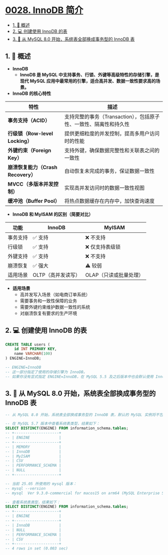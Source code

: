 # [0028. InnoDB 简介](https://github.com/Tdahuyou/TNotes.mysql/tree/main/notes/0028.%20InnoDB%20%E7%AE%80%E4%BB%8B)

<!-- region:toc -->

- [1. 📝 概述](#1--概述)
- [2. 💻 创建使用 InnoDB 的表](#2--创建使用-innodb-的表)
- [3. 📒 从 MySQL 8.0 开始，系统表全部换成事务型的 InnoDB 表](#3--从-mysql-80-开始系统表全部换成事务型的-innodb-表)

<!-- endregion:toc -->

## 1. 📝 概述

- **InnoDB**
  - **InnoDB 是 MySQL 中支持事务、行锁、外键等高级特性的存储引擎，是现代 MySQL 应用中最常用的引擎，适合高并发、数据一致性要求高的场景。**
- **InnoDB 的核心特性**

| 特性 | 描述 |
| --- | --- |
| **事务支持（ACID）** | 支持完整的事务（Transaction），包括原子性、一致性、隔离性和持久性 |
| **行级锁（Row-level Locking）** | 提供更细粒度的并发控制，提高多用户访问时的性能 |
| **外键约束（Foreign Key）** | 支持外键，确保数据完整性和关联表之间的一致性 |
| **崩溃恢复能力（Crash Recovery）** | 自动恢复未完成的事务，保证数据一致性 |
| **MVCC（多版本并发控制）** | 实现高并发访问时的数据一致性视图 |
| **缓冲池（Buffer Pool）** | 将热点数据缓存在内存中，加快查询速度 |

- **InnoDB 和 MyISAM 的区别（简要对比）**

| 功能     | InnoDB             | MyISAM                 |
| -------- | ------------------ | ---------------------- |
| 事务支持 | ✅ 支持            | ❌ 不支持              |
| 行级锁   | ✅ 支持            | ❌ 仅支持表级锁        |
| 外键支持 | ✅ 支持            | ❌ 不支持              |
| 崩溃恢复 | ✅ 强大            | ⚠️ 较弱                |
| 适用场景 | OLTP（高并发读写） | OLAP（只读或批量处理） |

- **适用场景**
  - 高并发写入场景（如电商订单系统）
  - 需要事务和一致性保障的业务
  - 需要外键约束维护数据一致性的系统
  - 对崩溃恢复有要求的生产环境

## 2. 💻 创建使用 InnoDB 的表

```sql
CREATE TABLE users (
    id INT PRIMARY KEY,
    name VARCHAR(100)
) ENGINE=InnoDB;

-- ENGINE=InnoDB
-- 这一部分指定了使用的存储引擎为 InnoDB。
-- 如果你没有显式指定 ENGINE=InnoDB，在 MySQL 5.5 及之后版本中也会默认使用 InnoDB。
```

## 3. 📒 从 MySQL 8.0 开始，系统表全部换成事务型的 InnoDB 表

```sql {10}
-- 从 MySQL 8.0 开始，系统表全部换成事务型的 InnoDB 表，默认的 MySQL 实例将不包含任何 MyISAM 表，除非手动创建 MyISAM 表。

-- 在 MySQL 5.7 版本中查看系统表类型，结果如下：
SELECT DISTINCT(ENGINE) FROM information_schema.tables;
-- +--------------------+
-- | ENGINE             |
-- +--------------------+
-- | MEMORY             |
-- | InnoDB             |
-- | MyISAM             |
-- | CSV                |
-- | PERFORMANCE_SCHEMA |
-- | NULL               |
-- +--------------------+

-- 当前 25.05 所使用的 mysql 版本：
-- mysql --version
-- mysql  Ver 9.3.0-commercial for macos15 on arm64 (MySQL Enterprise Server - Commercial)

-- 查看系统表类型，结果如下：
SELECT DISTINCT(ENGINE) FROM information_schema.tables;
-- +--------------------+
-- | ENGINE             |
-- +--------------------+
-- | InnoDB             |
-- | NULL               |
-- | PERFORMANCE_SCHEMA |
-- | CSV                |
-- +--------------------+
-- 4 rows in set (0.003 sec)
```
